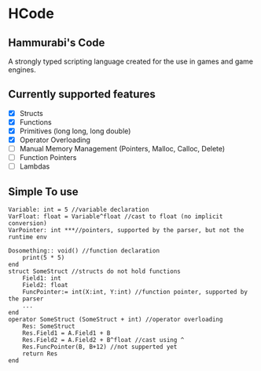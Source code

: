 # HCode

## Hammurabi's Code

A strongly typed scripting language created for the use in games and game engines.
## Currently supported features

 - [x] Structs
 - [x] Functions
 - [x] Primitives (long long, long double)
 - [x] Operator Overloading
 - [ ] Manual Memory Management (Pointers, Malloc, Calloc, Delete)
 - [ ] Function Pointers
 - [ ] Lambdas

## Simple To use

    Variable: int = 5 //variable declaration
    VarFloat: float = Variable^float //cast to float (no implicit conversion)
    VarPointer: int ***//pointers, supported by the parser, but not the runtime env
    
    Dosomething:: void() //function declaration
	    print(5 * 5)
    end
    struct SomeStruct //structs do not hold functions
	    Field1: int
	    Field2: float
	    FuncPointer:= int(X:int, Y:int) //function pointer, supported by the parser
	    ...
    end
    operator SomeStruct (SomeStruct + int) //operator overloading
	    Res: SomeStruct
	    Res.Field1 = A.Field1 + B
	    Res.Field2 = A.Field2 + B^float //cast using ^
	    Res.FuncPointer(B, B+12) //not supperted yet
	    return Res
    end
